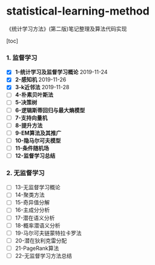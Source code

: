 # statistical-learning-method
《统计学习方法》(第二版)笔记整理及算法代码实现

[toc]

### 1. 监督学习

- [x] **1-统计学习及监督学习概论**        2019-11-24
- [x] **2-感知机**                                       2019-11-26
- [x] **3-k近邻法**                                     2019-11-28
- [ ] **4-朴素贝叶斯法**
- [ ] **5-决策树**
- [ ] **6-逻辑斯蒂回归与最大熵模型**
- [ ] **7-支持向量机**
- [ ] **8-提升方法**
- [ ] **9-EM算法及其推广**
- [ ] **10-隐马尔可夫模型**
- [ ] **11-条件随机场**
- [ ] **12-监督学习总结**

### 2. 无监督学习

- [ ] 13-无监督学习概论
- [ ] 14-聚类方法
- [ ] 15-奇异值分解
- [ ] 16-主成分分析
- [ ] 17-潜在语义分析
- [ ] 18-概率潜语义分析
- [ ] 19-马尔可夫链蒙特拉卡罗法
- [ ] 20-潜在狄利克雷分配
- [ ] 21-PageRank算法
- [ ] 22-无监督学习方法总结